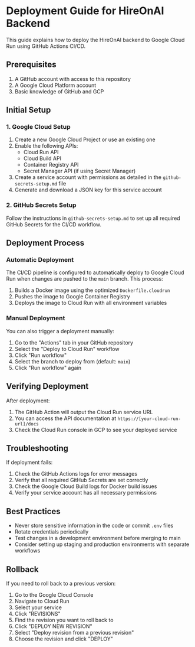 # Deployment Guide for HireOnAI Backend

This guide explains how to deploy the HireOnAI backend to Google Cloud Run using GitHub Actions CI/CD.

## Prerequisites

1. A GitHub account with access to this repository
2. A Google Cloud Platform account
3. Basic knowledge of GitHub and GCP

## Initial Setup

### 1. Google Cloud Setup

1. Create a new Google Cloud Project or use an existing one
2. Enable the following APIs:
   - Cloud Run API
   - Cloud Build API
   - Container Registry API
   - Secret Manager API (if using Secret Manager)
3. Create a service account with permissions as detailed in the `github-secrets-setup.md` file
4. Generate and download a JSON key for this service account

### 2. GitHub Secrets Setup

Follow the instructions in `github-secrets-setup.md` to set up all required GitHub Secrets for the CI/CD workflow.

## Deployment Process

### Automatic Deployment

The CI/CD pipeline is configured to automatically deploy to Google Cloud Run when changes are pushed to the `main` branch. This process:

1. Builds a Docker image using the optimized `Dockerfile.cloudrun`
2. Pushes the image to Google Container Registry
3. Deploys the image to Cloud Run with all environment variables

### Manual Deployment

You can also trigger a deployment manually:

1. Go to the "Actions" tab in your GitHub repository
2. Select the "Deploy to Cloud Run" workflow
3. Click "Run workflow"
4. Select the branch to deploy from (default: `main`)
5. Click "Run workflow" again

## Verifying Deployment

After deployment:

1. The GitHub Action will output the Cloud Run service URL
2. You can access the API documentation at `https://[your-cloud-run-url]/docs`
3. Check the Cloud Run console in GCP to see your deployed service

## Troubleshooting

If deployment fails:

1. Check the GitHub Actions logs for error messages
2. Verify that all required GitHub Secrets are set correctly
3. Check the Google Cloud Build logs for Docker build issues
4. Verify your service account has all necessary permissions

## Best Practices

- Never store sensitive information in the code or commit `.env` files
- Rotate credentials periodically
- Test changes in a development environment before merging to main
- Consider setting up staging and production environments with separate workflows

## Rollback

If you need to roll back to a previous version:

1. Go to the Google Cloud Console
2. Navigate to Cloud Run
3. Select your service
4. Click "REVISIONS"
5. Find the revision you want to roll back to
6. Click "DEPLOY NEW REVISION"
7. Select "Deploy revision from a previous revision"
8. Choose the revision and click "DEPLOY" 